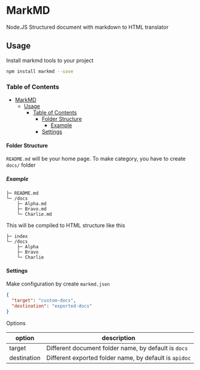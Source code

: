 # MarkMD

Node.JS Structured document with markdown to HTML translator

## Usage

Install markmd tools to your project

```bash
npm install markmd --save
```

### Table of Contents

- [MarkMD](#markmd)
  - [Usage](#usage)
    - [Table of Contents](#table-of-contents)
      - [Folder Structure](#folder-structure)
        - [Example](#example)
      - [Settings](#settings)

#### Folder Structure

`README.md` will be your home page. To make category, you have to create `docs/` folder

##### Example

```text
├─ README.md
└─ /docs
    ├─ Alpha.md
    ├─ Bravo.md
    └─ Charlie.md

```

This will be compiled to HTML structure like this

```text
├─ index
└─ /docs
    ├─ Alpha
    ├─ Bravo
    └─ Charlie
```

#### Settings

Make configuration by create `markmd.json`

```json
{
  "target": "custom-docs",
  "destination": "exported-docs"
}
```

Options

| option | description |
|--------|-------------|
| target | Different document folder name, by default is `docs` |
| destination | Different exported folder name, by default is `apidoc` |